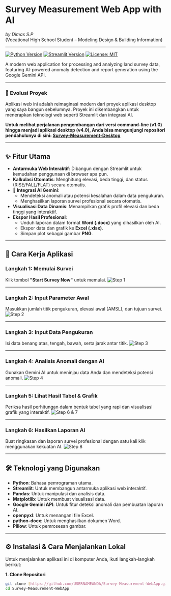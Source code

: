 # Survey Measurement Web App with AI
*by Dimas S.P*  
(Vocational High School Student – Modeling Design & Building Information)

---

[![Python Version](https://img.shields.io/badge/Python-3.9%2B-blue.svg)](https://python.org)
[![Streamlit Version](https://img.shields.io/badge/Streamlit-1.36-ff4b4b.svg)](https://streamlit.io)
[![License: MIT](https://img.shields.io/badge/License-MIT-yellow.svg)](https://opensource.org/licenses/MIT)

A modern web application for processing and analyzing land survey data, featuring AI-powered anomaly detection and report generation using the Google Gemini API.

---

### 📜 Evolusi Proyek

Aplikasi web ini adalah reimaginasi modern dari proyek aplikasi desktop yang saya bangun sebelumnya. Proyek ini dikembangkan untuk menerapkan teknologi web seperti Streamlit dan integrasi AI.

**Untuk melihat perjalanan pengembangan dari versi command-line (v1.0) hingga menjadi aplikasi desktop (v4.0), Anda bisa mengunjungi repositori pendahulunya di sini: [Survey-Measurement-Desktop](https://github.com/Dimas-SP08/Land-Measurement-code)**

---

## ✨ Fitur Utama

- **Antarmuka Web Interaktif**: Dibangun dengan Streamlit untuk kemudahan penggunaan di browser apa pun.
- **Kalkulasi Otomatis**: Menghitung elevasi, beda tinggi, dan status (RISE/FALL/FLAT) secara otomatis.
- **🤖 Integrasi AI Gemini**:
    - Mendeteksi anomali atau potensi kesalahan dalam data pengukuran.
    - Menghasilkan laporan survei profesional secara otomatis.
- **Visualisasi Data Dinamis**: Menampilkan grafik profil elevasi dan beda tinggi yang interaktif.
- **Ekspor Hasil Profesional**:
    - Unduh laporan dalam format **Word (.docx)** yang dihasilkan oleh AI.
    - Ekspor data dan grafik ke **Excel (.xlsx)**.
    - Simpan plot sebagai gambar **PNG**.

---

## 🚀 Cara Kerja Aplikasi

### Langkah 1: Memulai Survei
Klik tombol **"Start Survey Now"** untuk memulai.
![Step 1](Land_Measurement_WebApp/Image/_1_start.png)

---

### Langkah 2: Input Parameter Awal
Masukkan jumlah titik pengukuran, elevasi awal (AMSL), dan tujuan survei.
![Step 2](Land_Measurement_WebApp/Image/_2_data_init.png)

---

### Langkah 3: Input Data Pengukuran
Isi data benang atas, tengah, bawah, serta jarak antar titik.
![Step 3](Land_Measurement_WebApp/Image/_3_input_thread.png)

---

### Langkah 4: Analisis Anomali dengan AI
Gunakan Gemini AI untuk meninjau data Anda dan mendeteksi potensi anomali.
![Step 4](Land_Measurement_WebApp/Image/_4_Analyze_anomalies.png)

---

### Langkah 5: Lihat Hasil Tabel & Grafik
Periksa hasil perhitungan dalam bentuk tabel yang rapi dan visualisasi grafik yang interaktif.
![Step 6 & 7](Land_Measurement_WebApp/Image/_6_table.png)

---

### Langkah 6: Hasilkan Laporan AI
Buat ringkasan dan laporan survei profesional dengan satu kali klik menggunakan kekuatan AI.
![Step 8](Land_Measurement_WebApp/Image/_8_ai_report.png)

---

## 🛠️ Teknologi yang Digunakan
- **Python**: Bahasa pemrograman utama.
- **Streamlit**: Untuk membangun antarmuka aplikasi web interaktif.
- **Pandas**: Untuk manipulasi dan analisis data.
- **Matplotlib**: Untuk membuat visualisasi data.
- **Google Gemini API**: Untuk fitur deteksi anomali dan pembuatan laporan AI.
- **openpyxl**: Untuk menangani file Excel.
- **python-docx**: Untuk menghasilkan dokumen Word.
- **Pillow**: Untuk pemrosesan gambar.

---

## ⚙️ Instalasi & Cara Menjalankan Lokal

Untuk menjalankan aplikasi ini di komputer Anda, ikuti langkah-langkah berikut:

**1. Clone Repositori**
```bash
git clone [https://github.com/USERNAMEANDA/Survey-Measurement-WebApp.git](https://github.com/USERNAMEANDA/Survey-Measurement-WebApp.git)
cd Survey-Measurement-WebApp
